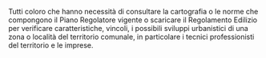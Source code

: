 Tutti coloro che hanno necessità di consultare la cartografia o le norme che compongono il Piano Regolatore vigente o scaricare il Regolamento Edilizio per verificare  caratteristiche, vincoli, i possibili sviluppi urbanistici di una zona o località del territorio comunale, in particolare i tecnici professionisti del territorio e le imprese.
